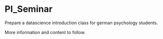 # PI_Seminar
Prepare a datascience introduction class for german psychology students.

More information and content to follow.
